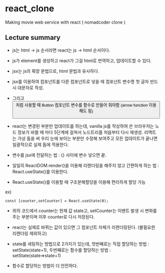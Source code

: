 # react_clone
Making movie web service with react ( nomadcoder clone )

<h2>Lecture summary</h2>

- js는 html -> js 순서라면 react는 js -> html 순서이다.

- js가 element를 생성하고 react가 그걸 html로 번역하고, 업데이트할 수 있다.

- jsx는 js의 확장 문법으로, html 문법과 유사하다.

- jsx를 이용하여 컴포넌트를 다른 컴포넌트로 넣을 때 컴포넌트 변수명 첫 글자 반드시 대문자로 작성.

- 그리고 <Button /> 처럼 사용할 때 Button 컴포넌트 변수를 함수로 만들어 줘야함 (arrow function 이용해도 됨)

- react는 변경된 부분만 업데이트를 하는데, vanilla js를 작성하여 쓴 브라우저는 노드 정보가 바뀔 때 마다 5단계에 걸쳐서 노드트리를 처음부터 다시 재생성. 리액트는 가상 돔을 써 우리 눈에 보이는 부분만 수정해 보여주고 모든 업데이트가 끝나면 일괄적으로 실제 돔에 적용한다.

- 변수를 jsx에 전달하는 법 : {} 사이에 변수 넣으면 끝.

- 일일히 ReactDOM.render()을 이용해 리렌더링을 해주지 않고 간편하게 하는 법 : React.useState()를 이용한다.

- React.useState()를 이용할 때 구조분해할당을 이용해 편리하게 할당 가능

ex)

```
const [counter,setCounter] = React.useState(0);
```

- 위의 코드에서 counter는 현재 값 state고, setCounter는 이벤트 발생 시 변화를 주는 부분이며 이후 counter로 다시 저장된다.

- react는 실제로 바뀌는 값이 있으면 그 컴포넌트 자체가 리렌더링된다. (불필요한 리렌더링 제외하고)

- state를 세팅하는 방법으로 2가지가 있는데, 첫번째로는 직접 할당하는 방법 : setState(state+1), 두번째로는 함수를 할당하는 방법 : setState(state=>state+1)

- 함수로 할당하는 방법이 더 안전하다.